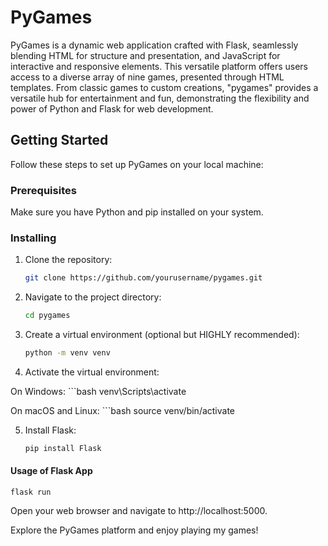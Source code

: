 # PyGames

PyGames is a dynamic web application crafted with Flask, seamlessly blending HTML for structure and presentation, and JavaScript for interactive and responsive elements. This versatile platform offers users access to a diverse array of nine games, presented through HTML templates. From classic games to custom creations, "pygames" provides a versatile hub for entertainment and fun, demonstrating the flexibility and power of Python and Flask for web development.

## Getting Started

Follow these steps to set up PyGames on your local machine:

### Prerequisites

Make sure you have Python and pip installed on your system.

### Installing

1. Clone the repository:

   ```bash
   git clone https://github.com/yourusername/pygames.git

2. Navigate to the project directory:

    ```bash
    cd pygames

3. Create a virtual environment (optional but HIGHLY recommended):

    ```bash
    python -m venv venv

4. Activate the virtual environment:

On Windows:
    ```bash
    venv\Scripts\activate

On macOS and Linux:
    ```bash
    source venv/bin/activate

5. Install Flask:

    ```bash
    pip install Flask

#### Usage of Flask App
    
    flask run

Open your web browser and navigate to http://localhost:5000.

Explore the PyGames platform and enjoy playing my games!